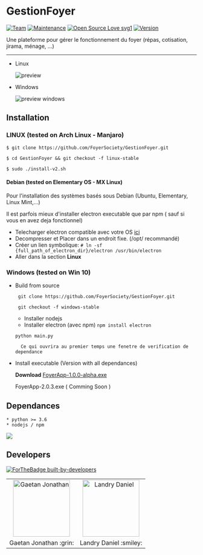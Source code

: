 # GestionFoyer

[![Team](https://img.shields.io/badge/Team-FoyerSociety-brightgreen)](github.com/FoyerSociety)
[![Maintenance](https://img.shields.io/badge/Maintained%3F-yes-green.svg)](#README)
[![Open Source Love svg1](https://badges.frapsoft.com/os/v1/open-source.svg?v=103)](#README)
[![Version](https://img.shields.io/badge/Version-2.0.3-orange)](github.com/FoyerSociety/GestionFoyer/releases)

Une plateforme pour gérer le fonctionnement du foyer (répas, cotisation, jirama,  ménage, ...)

________________________________________

* Linux

  <img src="https://github.com/FoyerSociety/GestionFoyer/blob/master/src/preview.png" align="center" alt="preview">


* Windows

  <img src="https://github.com/FoyerSociety/GestionFoyer/blob/master/src/preview-win32.PNG" align="center" alt="preview windows">


## Installation

### LINUX (tested on Arch Linux - Manjaro)

`$ git clone https://github.com/FoyerSociety/GestionFoyer.git`

`$ cd GestionFoyer && git checkout -f linux-stable`

`$ sudo ./install-v2.sh`


#### Debian (tested on Elementary OS - MX Linux)
  
  Pour l'installation des systèmes basés sous Debian (Ubuntu, Elementary, Linux Mint,...)
  
  Il est parfois mieux d'installer electron executable que par npm ( sauf si vous en avez deja fonctionnel)
  
  * Telecharger electron compatible avec votre OS [ici](https://github.com/electron/electron/releases)
  * Decompresser et Placer dans un endroit fixe. (/opt/ recommandé)
  * Créer un lien symbolique: `# ln -sf {full_path_of_electron_dir}/electron /usr/bin/electron`
  * Aller dans la section **Linux**

### Windows (tested on Win 10)
- Build from source

  ` git clone https://github.com/FoyerSociety/GestionFoyer.git`

  ` git checkout -f windows-stable`

    * Installer nodejs
    * Installer electron (avec npm) `npm install electron`
    
  `python main.py`

        Ce qui ouvrira au premier temps une fenetre de verification de dependance

 - Install executable (Version  with all dependances)

     **Download** [FoyerApp-1.0.0-alpha.exe](https://github.com/FoyerSociety/GestionFoyer/releases/download/1.0.0-alpha/foyerApp.exe)
     
     FoyerApp-2.0.3.exe ( Comming Soon )


## Dependances

    * python >= 3.6 
    * nodejs / npm
    
 <img src="https://github.com/FoyerSociety/GestionFoyer/blob/master/src/dependances.PNG" align="center">
    
## Developers

[![ForTheBadge built-by-developers](http://ForTheBadge.com/images/badges/built-by-developers.svg)](#README)

<table>
 <tr>
    <td align="center"><a href="gaetan1903.github.com"><img src="https://avatars0.githubusercontent.com/u/43904633?s=460&v=4" width="150px;" height="150px;" alt="Gaetan Jonathan"/> </td>
     <td align="center"><a href="Landris18.github.com"><img src="https://avatars0.githubusercontent.com/u/47665507?s=400&v=4" width="150px;" height="150px;" alt="Landry Daniel"/> </td>
 </tr>
 <tr>
  <td> Gaetan Jonathan :grin: </td>
  <td> Landry Daniel :smiley: </td>
 </tr>
</table>

